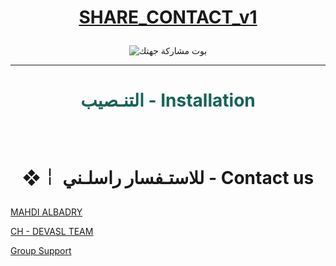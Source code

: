 # <p align="center" style="color:#cb3349" > [SHARE_CONTACT_v1](https://telegram.me/DEVASL)
<p align="center"><img src="https://cdn2.iconfinder.com/data/icons/user-management/512/share-512.png" alt="بوت مشاركة جهتك" title="بوت مشاركة جهتك">

***

# <p align="center" style="color: #14635c;" > التنـصيب - Installation

<br>

# <p align="center"> ❖￤  للاستـفسار راسلـني -  Contact us

  [MAHDI ALBADRY](https://telegram.me/MAHDI_ALBADRY) <br>
  
  [CH - DEVASL TEAM](https://telegram.me/DEVASL) <br>
  
  [Group Support](https://t.me/joinchat/BY7rF0wmagKKbSGcN980-g)<br>
